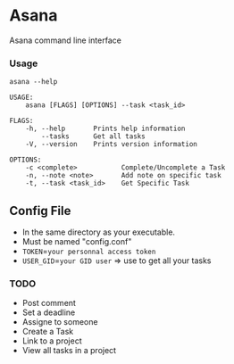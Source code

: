 # Asana
 Asana command line interface

### Usage
```
asana --help

USAGE:
    asana [FLAGS] [OPTIONS] --task <task_id>

FLAGS:
    -h, --help       Prints help information
        --tasks      Get all tasks
    -V, --version    Prints version information

OPTIONS:
    -c <complete>           Complete/Uncomplete a Task
    -n, --note <note>       Add note on specific task
    -t, --task <task_id>    Get Specific Task
```

## Config File

 * In the same directory as your executable.
 * Must be named "config.conf"
 * `TOKEN`=`your personnal access token`
 * `USER_GID`=`your GID user` => use to get all your tasks
 
### TODO 

 * Post comment
 * Set a deadline
 * Assigne to someone
 * Create a Task
 * Link to a project
 * View all tasks in a project
